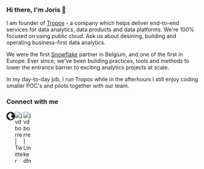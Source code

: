 <!--
**jvdborre/jvdborre** is a ✨ _special_ ✨ repository because its `README.md` (this file) appears on your GitHub profile.

Here are some ideas to get you started:

- 🔭 I’m currently working on ...
- 🌱 I’m currently learning ...
- 👯 I’m looking to collaborate on ...
- 🤔 I’m looking for help with ...
- 💬 Ask me about ...
- 📫 How to reach me: ...
- 😄 Pronouns: ...
- ⚡ Fun fact: ...
-->


### Hi there, I'm Joris 👋


I am founder of [Tropos][tropos] - a company which helps deliver end-to-end services for data analytics, data products and data platforms. We're 100% focused on using public cloud. Ask us about desining, building and operating business-first data analytics.

We were the first [Snowflake](https://www.snowflake.com) partner in Belgium, and one of the first in Europe. Ever since, we've been building practices, tools and methods to lower the entrance barrier to exciting analytics projects at scale.

In my day-to-day job, I run Tropos while in the afterhours I still enjoy coding smaller POC's and pilots together with our team. 


### Connect with me

[<img align="left" alt="jorisvandenborre.com" width="22" src="https://raw.githubusercontent.com/iconic/open-iconic/master/svg/globe.svg" />][website]
[<img align="left" alt="jvdborre | Twitter" width="22" src="https://cdn.jsdelivr.net/npm/simple-icons@v3/icons/twitter.svg" />][twitter]
[<img align="left" alt="jvdborre | LinkedIn" width="22" src="https://cdn.jsdelivr.net/npm/simple-icons@v3/icons/linkedin.svg" />][linkedin]


[tropos]: https://www.tropos.io
[website]: https://www.jorisvandenborre.com
[twitter]: https://twitter.com/jvdborre
[linkedin]: https://be.linkedin.com/in/jvdborre
